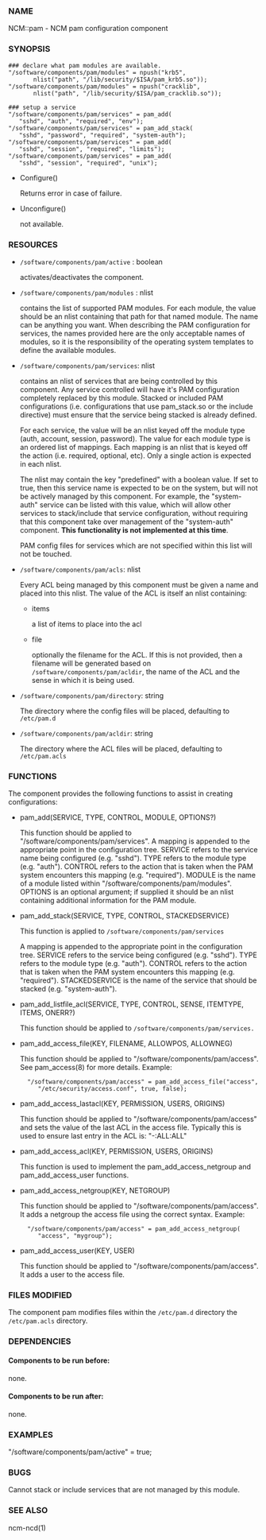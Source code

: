 ### NAME

NCM::pam - NCM pam configuration component

### SYNOPSIS

    ### declare what pam modules are available.
    "/software/components/pam/modules" = npush("krb5", 
           nlist("path", "/lib/security/$ISA/pam_krb5.so"));
    "/software/components/pam/modules" = npush("cracklib", 
           nlist("path", "/lib/security/$ISA/pam_cracklib.so"));

    ### setup a service
    "/software/components/pam/services" = pam_add(
       "sshd", "auth", "required", "env");
    "/software/components/pam/services" = pam_add_stack(
       "sshd", "password", "required", "system-auth");
    "/software/components/pam/services" = pam_add(
       "sshd", "session", "required", "limits");
    "/software/components/pam/services" = pam_add(
       "sshd", "session", "required", "unix");

- Configure()

    Returns
    error in case of failure.

- Unconfigure()

    not available.

### RESOURCES

- `/software/components/pam/active` : boolean

    activates/deactivates the component.

- `/software/components/pam/modules` : nlist

    contains the list of supported PAM modules. For each module, the value
    should be an nlist containing that path for that named module. The
    name can be anything you want. When describing the PAM configuration
    for services, the names provided here are the only acceptable names
    of modules, so it is the responsibility of the operating system
    templates to define the available modules.

- `/software/components/pam/services`: nlist

    contains an nlist of services that are being controlled by this
    component. Any service controlled will have it's PAM configuration
    completely replaced by this module. Stacked or included PAM
    configurations (i.e. configurations that use pam\_stack.so or the
    include directive) must ensure that the service being stacked is
    already defined.

    For each service, the value will be an nlist keyed off the module type
    (auth, account, session, password). The value for each module type is
    an ordered list of mappings. Each mapping is an nlist that is keyed
    off the action (i.e. required, optional, etc).  Only a single action
    is expected in each nlist.

    The nlist may contain the key "predefined" with a boolean value. If
    set to true, then this service name is expected to be on the system,
    but will not be actively managed by this component.  For example, the
    "system-auth" service can be listed with this value, which will allow
    other services to stack/include that service configuration, without
    requiring that this component take over management of the
    "system-auth" component. **This functionality is not implemented at
    this time**.

    PAM config files for services which are not specified within this list
    will not be touched.

- `/software/components/pam/acls`: nlist

    Every ACL being managed by this component must be given a name
    and placed into this nlist. The value of the ACL is itself an nlist containing:

    - items

        a list of items to place into the acl

    - file

        optionally the filename for the ACL. If this is not provided, then a filename
        will be generated based on `/software/components/pam/acldir`, the name of
        the ACL and the sense in which it is being used.

- `/software/components/pam/directory`: string

    The directory where the config files will be placed, defaulting to `/etc/pam.d`

- `/software/components/pam/acldir`: string

    The directory where the ACL files will be placed, defaulting to `/etc/pam.acls`

### FUNCTIONS

The component provides the following functions to assist in creating configurations:

- pam\_add(SERVICE, TYPE, CONTROL, MODULE, OPTIONS?)

    This function should be applied to
    "/software/components/pam/services". A mapping is appended to the
    appropriate point in the configuration tree. SERVICE refers to the
    service name being configured (e.g. "sshd"). TYPE refers to the module
    type (e.g. "auth"). CONTROL refers to the action that is taken when
    the PAM system encounters this mapping (e.g. "required"). MODULE is
    the name of a module listed within
    "/software/components/pam/modules". OPTIONS is an optional argument;
    if supplied it should be an nlist containing additional information
    for the PAM module.

- pam\_add\_stack(SERVICE, TYPE, CONTROL, STACKEDSERVICE)

    This function is applied to `/software/components/pam/services`

    A mapping is appended to the appropriate point in the configuration
    tree. SERVICE refers to the service being configured (e.g. "sshd").
    TYPE refers to the module type (e.g. "auth"). CONTROL refers to the
    action that is taken when the PAM system encounters this mapping
    (e.g. "required"). STACKEDSERVICE is the name of the service that
    should be stacked (e.g. "system-auth").

- pam\_add\_listfile\_acl(SERVICE, TYPE, CONTROL, SENSE, ITEMTYPE, ITEMS, ONERR?)

    This function should be applied to `/software/components/pam/services.`

- pam\_add\_access\_file(KEY, FILENAME, ALLOWPOS, ALLOWNEG)

    This function should be applied to "/software/components/pam/access". 
    See pam\_access(8) for more details. Example:

        "/software/components/pam/access" = pam_add_access_file("access",
           "/etc/security/access.conf", true, false);

- pam\_add\_access\_lastacl(KEY, PERMISSION, USERS, ORIGINS)

    This function should be applied to "/software/components/pam/access"
    and sets the value of the last ACL in the access file. Typically this is used to ensure last entry in the ACL is: "-:ALL:ALL"

- pam\_add\_access\_acl(KEY, PERMISSION, USERS, ORIGINS)

    This function is used to implement the pam\_add\_access\_netgroup and
    pam\_add\_access\_user functions.

- pam\_add\_access\_netgroup(KEY, NETGROUP)

    This function should be applied to "/software/components/pam/access".
    It adds a netgroup the access file using the correct syntax. Example:

        "/software/components/pam/access" = pam_add_access_netgroup(
           "access", "mygroup");

- pam\_add\_access\_user(KEY, USER)

    This function should be applied to "/software/components/pam/access".
    It adds a user to the access file.

### FILES MODIFIED

The component pam modifies files within the `/etc/pam.d` directory the `/etc/pam.acls` directory.

### DEPENDENCIES

#### Components to be run before:

none.

#### Components to be run after:

none.

### EXAMPLES

"/software/components/pam/active" = true;

### BUGS

Cannot stack or include services that are not managed by this module.

### SEE ALSO

ncm-ncd(1)
